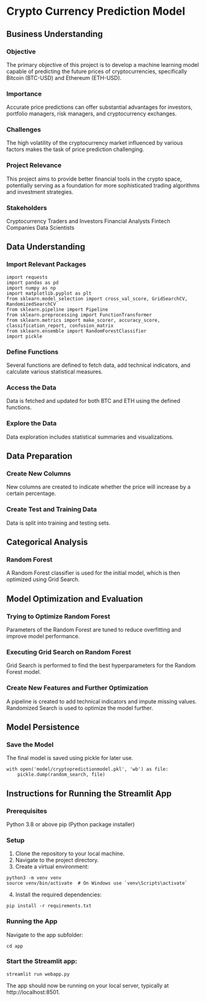 # Crypto Currency Prediction Model
## Business Understanding
### Objective
The primary objective of this project is to develop a machine learning model capable of predicting the future prices of cryptocurrencies, specifically Bitcoin (BTC-USD) and Ethereum (ETH-USD).

### Importance
Accurate price predictions can offer substantial advantages for investors, portfolio managers, risk managers, and cryptocurrency exchanges.

### Challenges
The high volatility of the cryptocurrency market influenced by various factors makes the task of price prediction challenging.

### Project Relevance
This project aims to provide better financial tools in the crypto space, potentially serving as a foundation for more sophisticated trading algorithms and investment strategies.

### Stakeholders
Cryptocurrency Traders and Investors
Financial Analysts
Fintech Companies
Data Scientists
## Data Understanding
### Import Relevant Packages
```
import requests
import pandas as pd
import numpy as np
import matplotlib.pyplot as plt
from sklearn.model_selection import cross_val_score, GridSearchCV, RandomizedSearchCV
from sklearn.pipeline import Pipeline
from sklearn.preprocessing import FunctionTransformer
from sklearn.metrics import make_scorer, accuracy_score, classification_report, confusion_matrix
from sklearn.ensemble import RandomForestClassifier
import pickle
```

### Define Functions
Several functions are defined to fetch data, add technical indicators, and calculate various statistical measures.

### Access the Data
Data is fetched and updated for both BTC and ETH using the defined functions.

### Explore the Data
Data exploration includes statistical summaries and visualizations.

## Data Preparation
### Create New Columns
New columns are created to indicate whether the price will increase by a certain percentage.

### Create Test and Training Data
Data is split into training and testing sets.

## Categorical Analysis
### Random Forest
A Random Forest classifier is used for the initial model, which is then optimized using Grid Search.

## Model Optimization and Evaluation
### Trying to Optimize Random Forest
Parameters of the Random Forest are tuned to reduce overfitting and improve model performance.

### Executing Grid Search on Random Forest
Grid Search is performed to find the best hyperparameters for the Random Forest model.

### Create New Features and Further Optimization
A pipeline is created to add technical indicators and impute missing values. Randomized Search is used to optimize the model further.

## Model Persistence
### Save the Model
The final model is saved using pickle for later use.
```
with open('model/cryptopredictionmodel.pkl', 'wb') as file:
    pickle.dump(random_search, file)
```
## Instructions for Running the Streamlit App
### Prerequisites
Python 3.8 or above
pip (Python package installer)
### Setup
1. Clone the repository to your local machine.
2. Navigate to the project directory.
3. Create a virtual environment:
```
python3 -m venv venv
source venv/bin/activate  # On Windows use `venv\Scripts\activate`
```
4. Install the required dependencies:
```
pip install -r requirements.txt
```
### Running the App
Navigate to the app subfolder:
```
cd app
```
### Start the Streamlit app:
```
streamlit run webapp.py
```

The app should now be running on your local server, typically at http://localhost:8501.
